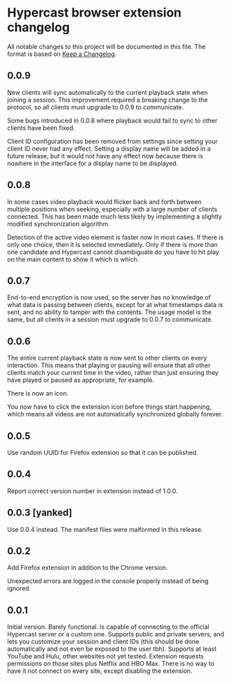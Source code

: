 # Hypercast browser extension changelog

All notable changes to this project will be documented in this file.
The format is based on [Keep a Changelog].

[keep a changelog]: https://keepachangelog.com/en/1.0.0/

## 0.0.9

New clients will sync automatically to the current playback state when
joining a session. This improvement required a breaking change to the
protocol, so all clients must upgrade to 0.0.9 to communicate.

Some bugs introduced in 0.0.8 where playback would fail to sync to
other clients have been fixed.

Client ID configuration has been removed from settings since setting
your client ID never had any effect. Setting a display name will be
added in a future release, but it would not have any effect now
because there is nowhere in the interface for a display name to be
displayed.

## 0.0.8

In some cases video playback would flicker back and forth between
multiple positions when seeking, especially with a large number of
clients connected. This has been made much less likely by implementing
a slightly modified synchronization algorithm.

Detection of the active video element is faster now in most cases. If
there is only one choice, then it is selected immediately. Only if
there is more than one candidate and Hypercast cannot disambiguate do
you have to hit play on the main content to show it which is which.

## 0.0.7

End-to-end encryption is now used, so the server has no knowledge of
what data is passing between clients, except for at what timestamps
data is sent, and no ability to tamper with the contents. The usage
model is the same, but all clients in a session must upgrade to 0.0.7
to communicate.

## 0.0.6

The entire current playback state is now sent to other clients on
every interaction. This means that playing or pausing will ensure that
all other clients match your current time in the video, rather than
just ensuring they have played or paused as appropriate, for example.

There is now an icon.

You now have to click the extension icon before things start
happening, which means all videos are not automatically synchronized
globally forever.

## 0.0.5

Use random UUID for Firefox extension so that it can be published.

## 0.0.4

Report correct version number in extension instead of 1.0.0.

## 0.0.3 [yanked]

Use 0.0.4 instead. The manifest files were malformed in this release.

## 0.0.2

Add Firefox extension in addition to the Chrome version.

Unexpected errors are logged in the console properly instead of being
ignored.

## 0.0.1

Initial version. Barely functional. Is capable of connecting to the
official Hypercast server or a custom one. Supports public and private
servers, and lets you customize your session and client IDs (this
should be done automatically and not even be exposed to the user tbh).
Supports at least YouTube and Hulu, other websites not yet tested.
Extension requests permissions on those sites plus Netflix and HBO
Max. There is no way to have it not connect on every site, except
disabling the extension.
